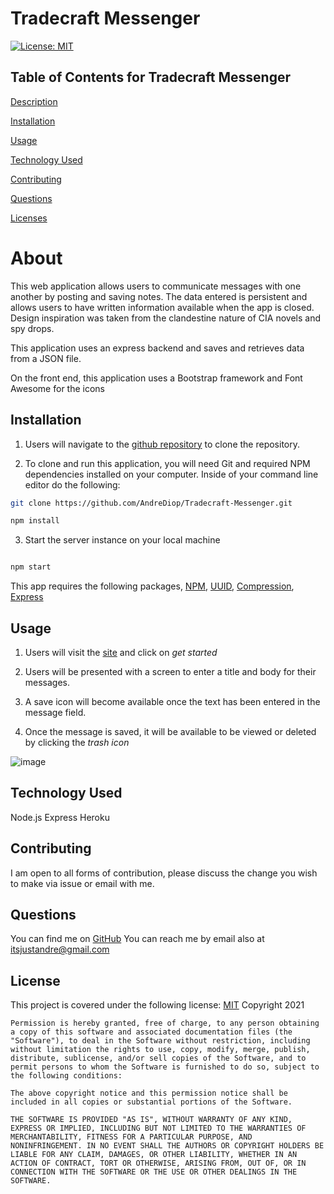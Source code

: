 
# Tradecraft Messenger
[![License: MIT](https://img.shields.io/badge/License-MIT-yellow.svg)](https://opensource.org/licenses/MIT)
          
 ## Table of Contents for Tradecraft Messenger
          
[Description](#About)
          
[Installation](#Installation)
          
[Usage](#Usage)
          
[Technology Used](#Technology)
          
[Contributing](#Contributing)
          
[Questions](#Questions)
          
[Licenses](#Licenses)
          
# About
This web application allows users to communicate messages with one another by posting and saving notes. The data entered is persistent and allows users to have written information available when the app is closed. Design inspiration was taken from the clandestine nature of CIA novels and spy drops.

This application uses an express backend and saves and retrieves data from a JSON file. 

On the front end, this application uses a Bootstrap framework and Font Awesome for the icons

## Installation
1. Users will navigate to the [github repository](https://github.com/AndreDiop/Tradecraft-Messenger) to clone the repository.

2. To clone and run this application, you will need Git and required NPM dependencies installed on your computer. Inside of your command line editor do the following:

 ```bash
git clone https://github.com/AndreDiop/Tradecraft-Messenger.git

npm install
```
3. Start the server instance on your local machine
 ```bash

npm start
```



This app requires the following packages, [NPM](https://docs.npmjs.com/cli/v6/commands/npm-install), [UUID](https://www.npmjs.com/package/uuid), [Compression](https://www.npmjs.com/package/compression), [Express](https://www.npmjs.com/package/express)

## Usage
1. Users will visit the [site](https://dashboard.heroku.com/apps/glacial-lowlands-01995) and click on *get started* 

2. Users will be presented with a screen to enter a title and body for their messages.

3. A save icon will become available once the text has been entered in the message field.

4. Once the message is saved, it will be available to be viewed or deleted by clicking the *trash icon*

![image](https://media.giphy.com/media/dv2uov34rxTHudMMKZ/giphy.gif)

## Technology Used 
Node.js
Express
Heroku
          
          
## Contributing
I am open to all forms of contribution, please discuss the change you wish to make via issue or email with me.
          
## Questions
You can find me on [GitHub](https://www.github.com/AndreDiop) 
You can reach me by email also at itsjustandre@gmail.com
## License
This project is covered under the following 
license:
[MIT](https://opensource.org/licenses/MIT)
Copyright 2021

    Permission is hereby granted, free of charge, to any person obtaining a copy of this software and associated documentation files (the "Software"), to deal in the Software without restriction, including without limitation the rights to use, copy, modify, merge, publish, distribute, sublicense, and/or sell copies of the Software, and to permit persons to whom the Software is furnished to do so, subject to the following conditions:
    
    The above copyright notice and this permission notice shall be included in all copies or substantial portions of the Software.
    
    THE SOFTWARE IS PROVIDED "AS IS", WITHOUT WARRANTY OF ANY KIND, EXPRESS OR IMPLIED, INCLUDING BUT NOT LIMITED TO THE WARRANTIES OF MERCHANTABILITY, FITNESS FOR A PARTICULAR PURPOSE, AND NONINFRINGEMENT. IN NO EVENT SHALL THE AUTHORS OR COPYRIGHT HOLDERS BE LIABLE FOR ANY CLAIM, DAMAGES, OR OTHER LIABILITY, WHETHER IN AN ACTION OF CONTRACT, TORT OR OTHERWISE, ARISING FROM, OUT OF, OR IN CONNECTION WITH THE SOFTWARE OR THE USE OR OTHER DEALINGS IN THE SOFTWARE.


